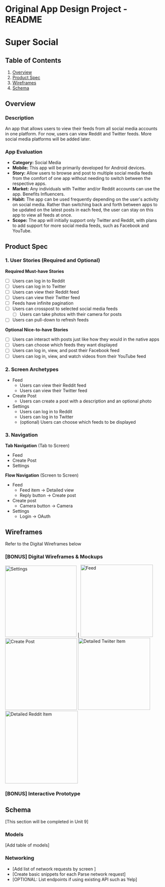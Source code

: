 Original App Design Project - README
===

# Super Social

## Table of Contents
1. [Overview](#Overview)
1. [Product Spec](#Product-Spec)
1. [Wireframes](#Wireframes)
2. [Schema](#Schema)

## Overview
### Description
An app that allows users to view their feeds from all social media accounts in one platform. For now, users can view Reddit and Twitter feeds. More social media platforms will be added later.  

### App Evaluation
- **Category:** Social Media
- **Mobile:** This app will be primarily developed for Android devices. 
- **Story:** Allow users to browse and post to multiple social media feeds from the comfort of one app without needing to switch between the respective apps.
- **Market:** Any individuals with Twitter and/or Reddit accounts can use the app. Benefits Influencers.
- **Habit:** The app can be used frequently depending on the user's activity on social media. Rather than switching back and forth between apps to be updated on the latest posts in each feed, the user can stay on this app to view all feeds at once.
- **Scope:** The app will initially support only Twitter and Reddit, with plans to add support for more social media feeds, such as Facebook and YouTube. 

## Product Spec

### 1. User Stories (Required and Optional)

**Required Must-have Stories**

* [ ] Users can log in to Reddit
* [ ] Users can log in to Twitter
* [ ] Users can view their Reddit feed
* [ ] Users can view their Twitter feed
* [ ] Feeds have infinite pagination
* [ ] Users can crosspost to selected social media feeds
    * [ ] Users can take photos with their camera for posts
* [ ] Users can pull-down to refresh feeds

**Optional Nice-to-have Stories**

* [ ] Users can interact with posts just like how they would in the native apps
* [ ] Users can choose which feeds they want displayed 
* [ ] Users can log in, view, and post their Facebook feed
* [ ] Users can log in, view, and watch videos from their YouTube feed

### 2. Screen Archetypes

* Feed
   * Users can view their Reddit feed
   * Users can view their Twitter feed
* Create Post
   * Users can create a post with a description and an optional photo
* Settings
   * Users can log in to Reddit
   * Users can log in to Twitter
   * (optional) Users can choose which feeds to be displayed

### 3. Navigation

**Tab Navigation** (Tab to Screen)

* Feed
* Create Post
* Settings

**Flow Navigation** (Screen to Screen)

* Feed
   * Feed item -> Detailed view
   * Reply button -> Create post
* Create post
   * Camera button -> Camera
* Settings
   * Login -> OAuth

## Wireframes
Refer to the Digital Wireframes below

### [BONUS] Digital Wireframes & Mockups
<img width="231" alt="Settings" src="https://user-images.githubusercontent.com/78000116/154627513-b038cfc2-8129-471c-98cc-35a66e5e1036.png"> |
<img width="234" alt="Feed" src="https://user-images.githubusercontent.com/78000116/154627545-f6684430-6647-4113-b47c-1bca22fab723.png">
<img width="232" alt="Create Post" src="https://user-images.githubusercontent.com/78000116/154627561-ea373b74-2dd4-4a1b-ac36-5499397c61e2.png">
<img width="233" alt="Detailed Twiiter Item" src="https://user-images.githubusercontent.com/78000116/154627568-867f844a-4bb1-4347-b84d-8c6ca4c625b2.png">
<img width="235" alt="Detailed Reddit Item" src="https://user-images.githubusercontent.com/78000116/154627573-80f1526e-340d-49d1-8eb1-35dc920bda3b.png">



### [BONUS] Interactive Prototype

## Schema 
[This section will be completed in Unit 9]
### Models
[Add table of models]
### Networking
- [Add list of network requests by screen ]
- [Create basic snippets for each Parse network request]
- [OPTIONAL: List endpoints if using existing API such as Yelp]
